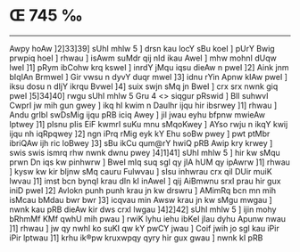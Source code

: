# Œ 745 ‰
---
Awpy hoAw ]2]33]39] sUhI mhlw 5 ] drsn kau locY sBu koeI ] pUrY
Bwig prwpiq hoeI ] rhwau ] isAwm suMdr qij nId ikau AweI ] mhw
mohnI dUqw lweI ]1] pRym ibCohw krq ksweI ] inrdY jMqu iqsu dieAw n
pweI ]2] Aink jnm bIqIAn BrmweI ] Gir vwsu n dyvY duqr mweI
]3] idnu rYin Apnw kIAw pweI ] iksu dosu n dIjY ikrqu BvweI ]4]
suix swjn sMq jn BweI ] crx srx nwnk giq pweI ]5]34]40]
rwgu sUhI mhlw 5 Gru 4
<> siqgur pRswid ]
BlI suhwvI CwprI jw mih gun gwey ] ikq hI kwim n Daulhr ijqu hir
ibsrwey ]1] rhwau ] Andu grIbI swDsMig ijqu pRB iciq Awey ] jil
jwau eyhu bfpnw mwieAw lptwey ]1] pIsnu pIis EiF kwmrI suKu mnu
sMqoKwey ] AYso rwju n ikqY kwij ijqu nh iqRpqwey ]2] ngn iPrq rMig
eyk kY Ehu soBw pwey ] pwt ptMbr ibriQAw ijh ric loBwey ]3] sBu ikCu
qum@rY hwiQ pRB Awip kry krwey ] swis swis ismrq rhw nwnk dwnu pwey
]4]1]41] sUhI mhlw 5 ] hir kw sMqu prwn Dn iqs kw pinhwrw ]
BweI mIq suq sgl qy jIA hUM qy ipAwrw ]1] rhwau ] kysw kw kir bIjnw
sMq cauru Fulwvau ] sIsu inhwrau crx qil DUir muiK lwvau ]1] imst
bcn bynqI krau dIn kI inAweI ] qij AiBmwnu srxI prau hir gux
iniD pweI ]2] Avlokn punh punh krau jn kw drswru ] AMimRq bcn
mn mih isMcau bMdau bwr bwr ]3] icqvau min Awsw krau jn kw sMgu
mwgau ] nwnk kau pRB dieAw kir dws crxI lwgau ]4]2]42] sUhI
mhlw 5 ] ijin mohy bRhmMf KMf qwhU mih pwau ] rwiK lyhu iehu ibKeI jIau
dyhu Apunw nwau ]1] rhwau ] jw qy nwhI ko suKI qw kY pwCY jwau ] Coif
jwih jo sgl kau iPir iPir lptwau ]1] krhu ik®pw kruxwpqy qyry hir
gux gwau ] nwnk kI pRB
####
